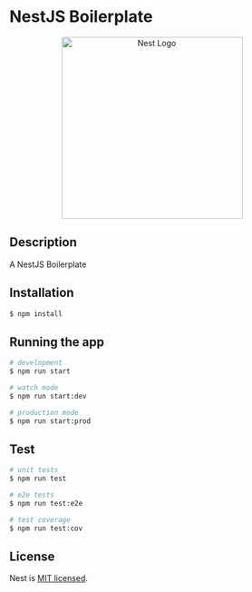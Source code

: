 # NestJS Boilerplate

<p align="center">
  <img src="https://nestjs.com/img/logo_text.svg" width="320" alt="Nest Logo" />
</p>

## Description

A NestJS Boilerplate

## Installation

```bash
$ npm install
```

## Running the app

```bash
# development
$ npm run start

# watch mode
$ npm run start:dev

# production mode
$ npm run start:prod
```

## Test

```bash
# unit tests
$ npm run test

# e2e tests
$ npm run test:e2e

# test coverage
$ npm run test:cov
```

## License

Nest is [MIT licensed](LICENSE).
